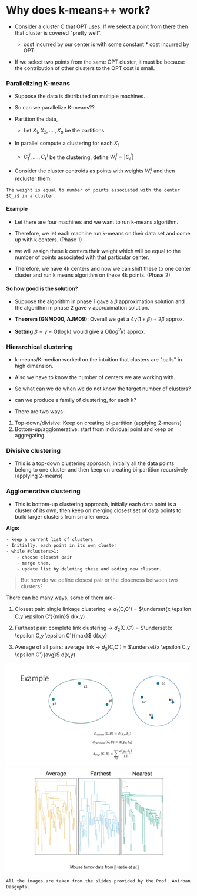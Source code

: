 # Why does k-means++ work?

- Consider a cluster C that OPT uses. If we select a point from there then that cluster is covered "pretty well".
  - cost incurred by our center is with some constant * cost incurred by OPT.

- If we select two points from the same OPT cluster, it must be because the contribution of other clusters to the OPT cost is small.

### Parallelizing K-means

- Suppose the data is distributed on multiple machines.
- So can we parallelize K-means??

- Partition the data,
  - Let $X_1, X_2, .... , X_p$ be the partitions.

- In parallel compute a clustering for each $X_i$
  - $C_1^i,....,C_k^i$ be the clustering, define $W_i^j = |C_i^j|$

- Consider the cluster centroids as points with weights $W_i^j$ and then recluster them.

``` {Note}
The weight is equal to number of points associated with the center $C_i$ in a cluster.
```
#### Example

- Let there are four machines and we want to run k-means algorithm.

- Therefore, we let each machine run k-means on their data set and come up with k centers. (Phase 1)

- we will assign these k centers their weight which will be equal to the number of points associated with that particular center.

- Therefore, we have 4k centers and now we can shift these to one center cluster and run k means algorithm on these 4k points. (Phase 2)

#### So how good is the solution?

- Suppose the algorithm in phase 1 gave a $\beta$ approximation solution and the algorithm in phase 2 gave $\gamma$ approximation solution.

- **Theorem (GNMO00, AJM09)**: Overall we get a 4$\gamma(1+\beta)$ + 2$\beta$ approx.

- **Setting** $\beta = \gamma$ = O(logk) would give a O$(log^2k)$ approx.

### Hierarchical clustering

- k-means/K-median worked on the intuition that clusters are "balls" in high dimension.

- Also we have to know the number of centers we are working with.

- So what can we do when we do not know the target number of clusters?

- can we produce a family of clustering, for each k?


- There are two ways-

1. Top-down/divisive: Keep on creating bi-partition (applying 2-means)
2. Bottom-up/agglomerative: start from individual point and keep on aggregating.

### Divisive clustering

- This is a top-down clustering approach, initially all the data points belong to one cluster and then keep on creating bi-partition recursively (applying 2-means)

### Agglomerative clustering

- This is bottom-up clustering approach, initially each data point is a cluster of its own, then keep on merging closest set of data points to build larger clusters from smaller ones.

**Algo:**

    - keep a current list of clusters
    - Initially, each point in its own cluster
    - while #clusters>1:
        - choose closest pair
        - merge them,
        - update list by deleting these and adding new cluster.

> But how do we define closest pair or the closeness between two clusters?

There can be many ways, some of them are-

1. Closest pair: single linkage clustering -> $d_1$(C,C') = $\underset{x \epsilon C,y \epsilon C'}{min}$ d(x,y)

2. Furthest pair: complete link clustering -> $d_2$(C,C') = $\underset{x \epsilon C,y \epsilon C'}{max}$ d(x,y)

3. Average of all pairs: average link      -> $d_3$(C,C') = $\underset{x \epsilon C,y \epsilon C'}{avg}$ d(x,y)

![Image](../assets/Image.png)
![Image](../assets/Image1.png)

```{Note}
All the images are taken from the slides provided by the Prof. Anirban Dasgupta.
```
